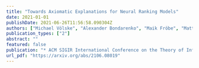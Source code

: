 ```yaml
---
title: "Towards Axiomatic Explanations for Neural Ranking Models"
date: 2021-01-01
publishDate: 2021-06-26T11:56:58.090304Z
authors: ["Michael Völske", "Alexander Bondarenko", "Maik Fröbe", "Matthias Hagen", "Benno Stein", "Jaspreet Singh", "Avishek Anand"]
publication_types: ["2"]
abstract: ""
featured: false
publication: "* ACM SIGIR International Conference on the Theory of Information Retrieval (ICTIR)*"
url_pdf: "https://arxiv.org/abs/2106.08019"
---
```


